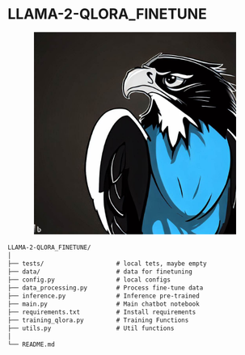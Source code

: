 # LLAMA-2-QLORA_FINETUNE
<p align="center">
<img src="https://github.com/Pareek-Yash/LLAMA-2-QLORA_FINETUNE/blob/main/assets/falcon_1.jpg?raw=true" alt="image" width="400" height="400" />
</p>

```
LLAMA-2-QLORA_FINETUNE/
│
├── tests/                    # local tets, maybe empty
├── data/                     # data for finetuning
├── config.py                 # local configs
├── data_processing.py        # Process fine-tune data
├── inference.py              # Inference pre-trained
├── main.py                   # Main chatbot notebook
├── requirements.txt          # Install requirements
├── training_qlora.py         # Training Functions
├── utils.py                  # Util functions
│
└── README.md
```
